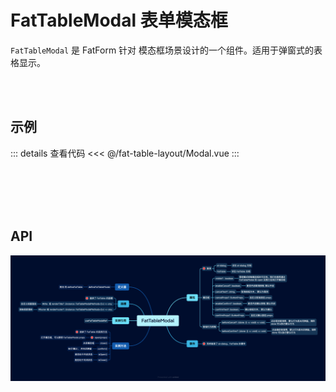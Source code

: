 <script setup>
  import Modal from './Modal.vue'

</script>

# FatTableModal 表单模态框

`FatTableModal` 是 FatForm 针对 模态框场景设计的一个组件。适用于弹窗式的表格显示。

<br>
<br>

## 示例

<ClientOnly>
  <div class="wk-demo"><Modal /></div>
</ClientOnly>

::: details 查看代码
<<< @/fat-table-layout/Modal.vue
:::

<br>
<br>
<br>
<br>

## API

![](./images/fat-table-modal.png)

<br>
<br>
<br>

